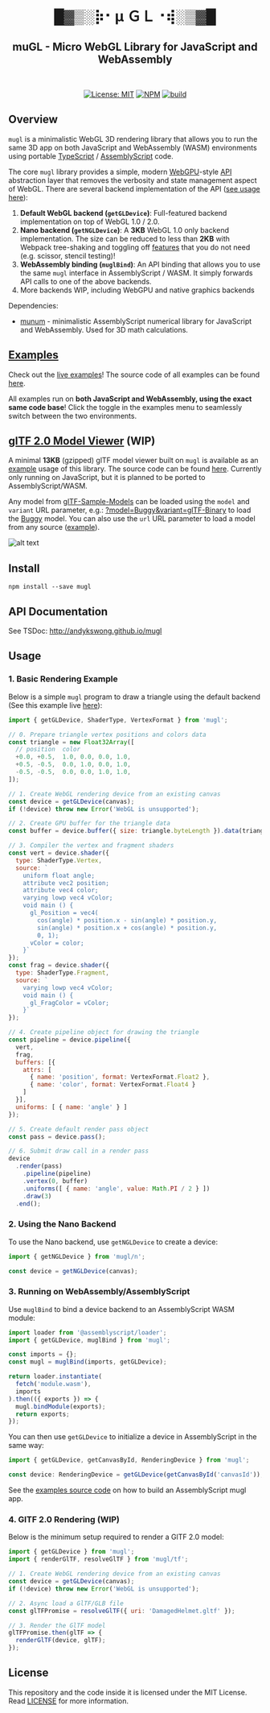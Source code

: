 <h1 align="center">█▓▒­░⡷⠂μ ＧＬ⠐⢾░▒▓█</h1>
<h2 align="center">muGL - Micro WebGL Library for JavaScript and WebAssembly</h2>
<br />
<p align="center">
  <a href="./LICENSE"><img src="https://img.shields.io/badge/License-MIT-yellow.svg" alt="License: MIT" /></a> 
  <a href="https://www.npmjs.com/package/mugl"><img src="https://img.shields.io/npm/v/mugl" alt="NPM" /></a> 
  <a href="https://github.com/andykswong/mugl/actions/workflows/build.yaml"><img src="https://github.com/andykswong/mugl/actions/workflows/build.yaml/badge.svg" alt="build" /></a>
</p>

## Overview

`mugl` is a minimalistic WebGL 3D rendering library that allows you to run the same 3D app on both JavaScript and WebAssembly (WASM) environments using portable [TypeScript](https://www.typescriptlang.org/) / [AssemblyScript](https://www.assemblyscript.org/) code.

The core `mugl` library provides a simple, modern [WebGPU](https://gpuweb.github.io/gpuweb/)-style [API](./src/common/device/device/index.d.ts) abstraction layer that removes the verbosity and state management aspect of WebGL. There are several backend implementation of the API ([see usage here](#usage)):
1. **Default WebGL backend (```getGLDevice```)**: Full-featured backend implementation on top of WebGL 1.0 / 2.0.
1. **Nano backend (```getNGLDevice```)**: A **3KB** WebGL 1.0 only backend implementation. The size can be reduced to less than **2KB** with Webpack tree-shaking and toggling off [features](./src/js/nano/config.ts) that you do not need (e.g. scissor, stencil testing)!
1. **WebAssembly binding (```muglBind```)**: An API binding that allows you to use the same `mugl` interface in AssemblyScript / WASM. It simply forwards API calls to one of the above backends.
1. More backends WIP, including WebGPU and native graphics backends

Dependencies: 
- [munum](https://github.com/andykswong/munum) - minimalistic AssemblyScript numerical library for JavaScript and WebAssembly. Used for 3D math calculations.

## [Examples](http://andykswong.github.io/mugl/examples)
Check out the [live examples](http://andykswong.github.io/mugl/examples)! 
The source code of all examples can be found [here](./examples).

All examples run on **both JavaScript and WebAssembly, using the exact same code base**! Click the toggle in the examples menu to seamlessly switch between the two environments.

## [glTF 2.0 Model Viewer](http://andykswong.github.io/mugl/examples/gltf.html) (WIP)
A minimal **13KB** (gzipped) glTF model viewer built on `mugl` is available as an [example](http://andykswong.github.io/mugl/examples/gltf.html) usage of this library. The source code can be found [here](./examples/src/gltf-viewer). Currently only running on JavaScript, but it is planned to be ported to AssemblyScript/WASM.

Any model from [glTF-Sample-Models](https://github.com/KhronosGroup/glTF-Sample-Models) can be loaded using the `model` and `variant` URL parameter, e.g.: [?model=Buggy&variant=glTF-Binary](http://andykswong.github.io/mugl/examples/gltf.html?model=Buggy&variant=glTF-Binary&camera=0&scene=0) to load the [Buggy](https://github.com/KhronosGroup/glTF-Sample-Models/tree/master/2.0/Buggy) model. You can also use the `url` URL parameter to load a model from any source ([example](http://andykswong.github.io/mugl/examples/gltf.html?url=https://raw.githubusercontent.com/KhronosGroup/glTF-Sample-Models/master/2.0/Avocado/glTF/Avocado.gltf)).

![alt text](./screenshots/DamagedHelmet.png)

## Install
```shell
npm install --save mugl
```

## API Documentation
See TSDoc: http://andykswong.github.io/mugl

## Usage

### 1. Basic Rendering Example
Below is a simple `mugl` program to draw a triangle using the default backend (See this example live [here](https://andykswong.github.io/mugl/examples/#basic)):

```javascript
import { getGLDevice, ShaderType, VertexFormat } from 'mugl';

// 0. Prepare triangle vertex positions and colors data
const triangle = new Float32Array([
  // position  color
  +0.0, +0.5,  1.0, 0.0, 0.0, 1.0,
  +0.5, -0.5,  0.0, 1.0, 0.0, 1.0,
  -0.5, -0.5,  0.0, 0.0, 1.0, 1.0,
]);

// 1. Create WebGL rendering device from an existing canvas
const device = getGLDevice(canvas);
if (!device) throw new Error('WebGL is unsupported');

// 2. Create GPU buffer for the triangle data
const buffer = device.buffer({ size: triangle.byteLength }).data(triangle);

// 3. Compiler the vertex and fragment shaders
const vert = device.shader({
  type: ShaderType.Vertex,
  source: `
    uniform float angle;
    attribute vec2 position;
    attribute vec4 color;
    varying lowp vec4 vColor;
    void main () {
      gl_Position = vec4(
        cos(angle) * position.x - sin(angle) * position.y,
        sin(angle) * position.x + cos(angle) * position.y,
        0, 1);
      vColor = color;
    }`
});
const frag = device.shader({
  type: ShaderType.Fragment,
  source: `
    varying lowp vec4 vColor;
    void main () {
      gl_FragColor = vColor;
    }`
});

// 4. Create pipeline object for drawing the triangle
const pipeline = device.pipeline({
  vert,
  frag,
  buffers: [{
    attrs: [
      { name: 'position', format: VertexFormat.Float2 },
      { name: 'color', format: VertexFormat.Float4 }
    ]
  }],
  uniforms: [ { name: 'angle' } ]
});

// 5. Create default render pass object
const pass = device.pass();

// 6. Submit draw call in a render pass
device
  .render(pass)
    .pipeline(pipeline)
    .vertex(0, buffer)
    .uniforms([ { name: 'angle', value: Math.PI / 2 } ])
    .draw(3)
  .end();
```

### 2. Using the Nano Backend
To use the Nano backend, use `getNGLDevice` to create a device:

```javascript
import { getNGLDevice } from 'mugl/n';

const device = getNGLDevice(canvas);
```

### 3. Running on WebAssembly/AssemblyScript
Use `muglBind` to bind a device backend to an AssemblyScript WASM module:

```javascript
import loader from '@assemblyscript/loader';
import { getGLDevice, muglBind } from 'mugl';

const imports = {};
const mugl = muglBind(imports, getGLDevice);

return loader.instantiate(
  fetch('module.wasm'),
  imports
).then(({ exports }) => {
  mugl.bindModule(exports);
  return exports;
});
```

You can then use `getGLDevice` to initialize a device in AssemblyScript in the same way:
```typescript
import { getGLDevice, getCanvasById, RenderingDevice } from 'mugl';

const device: RenderingDevice = getGLDevice(getCanvasById('canvasId'));
```

See the [examples source code](./examples) on how to build an AssemblyScript mugl app.

### 4. GlTF 2.0 Rendering (WIP)
Below is the minimum setup required to render a GlTF 2.0 model:

```javascript
import { getGLDevice } from 'mugl';
import { renderGlTF, resolveGlTF } from 'mugl/tf';

// 1. Create WebGL rendering device from an existing canvas
const device = getGLDevice(canvas);
if (!device) throw new Error('WebGL is unsupported');

// 2. Async load a GlTF/GLB file
const glTFPromise = resolveGlTF({ uri: 'DamagedHelmet.gltf' });

// 3. Render the GlTF model
glTFPromise.then(glTF => {
  renderGlTF(device, glTF);
});
```

## License
This repository and the code inside it is licensed under the MIT License. Read [LICENSE](./LICENSE) for more information.
